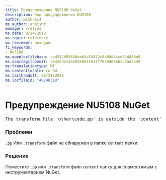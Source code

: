 ```yaml
---
title: Предупреждение NU5108 NuGet
description: Код предупреждения NU5108
author: mishra14
ms.author: anmishr
manager: rrelyea
ms.date: 8/14/2018
ms.topic: reference
ms.reviewer: anangaur
f1_keywords:
- NU5108
ms.openlocfilehash: ca4512d95636ee64a74472c8a89d44ce73d440e8
ms.sourcegitcommit: c643dd2c44e085601551ff7079d696bcc3ad2b49
ms.translationtype: MT
ms.contentlocale: ru-RU
ms.lasthandoff: 08/21/2018
ms.locfileid: "40248318"
---
```

# <a name="nuget-warning-nu5108"></a>Предупреждение NU5108 NuGet
<pre>The transform file 'other\code.pp' is outside the 'content' folder and hence will not be transformed during installation of this package. Move it into the 'content' folder.</pre>

### <a name="issue"></a>Проблеми

`.pp` Или `.transform` файл не обнаружен в папке `content` папки.


### <a name="solution"></a>Решение

Поместите `.pp` или `.transform` файл `content` папку для совместимым с инструментарием NuGet.


